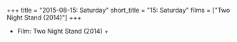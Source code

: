 +++
title = "2015-08-15: Saturday"
short_title = "15: Saturday"
films = ["Two Night Stand (2014)"]
+++


* Film: Two Night Stand (2014) +
